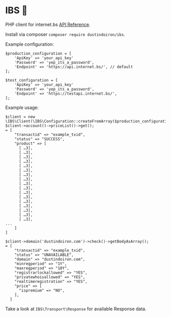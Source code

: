 # IBS 💩

PHP client for internet.bs [API Reference](https://internetbs.net/internet-bs-api.pdf).

Install via composer `composer require dustindoiron/ibs`.

Example configuration:
```
$production_configuration = [
    'ApiKey' => 'your_api_key'
    'Password' => 'yep_its_a_password',
    'Endpoint' => 'https://api.internet.bs/', // default
];

$test_configuration = [
    'ApiKey' => 'your_api_key'
    'Password' => 'yep_its_a_password',
    'Endpoint' => 'https://testapi.internet.bs/',
];
```

Example usage:
```
$client = new \IBS\Client(\IBS\Configuration::createFromArray($production_configuration));
$client->account()->priceList()->get();
= [
    "transactid" => "example_txid",
    "status" => "SUCCESS",
    "product" => [
      [ …3],
      [ …3],
      [ …3],
      [ …3],
      [ …3],
      [ …3],
      [ …3],
      [ …3],
      [ …3],
      [ …3],
      [ …3],
      [ …3],
      [ …3],
      [ …3],
      [ …3],
      [ …3],
      [ …3],
...
    ]
]

$client->domain('dustindoiron.com')->check()->getBodyAsArray();
= [
    "transactid" => "example_txid",
    "status" => "UNAVAILABLE",
    "domain" => "dustindoiron.com",
    "minregperiod" => "1Y",
    "maxregperiod" => "10Y",
    "registrarlockallowed" => "YES",
    "privatewhoisallowed" => "YES",
    "realtimeregistration" => "YES",
    "price" => [
      "ispremium" => "NO",
    ],
  ]
```

Take a look at `IBS\Transport\Response` for available Response data.
